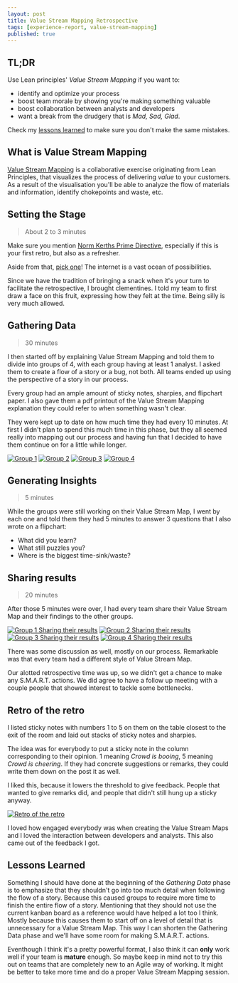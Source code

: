 ```yaml
---
layout: post
title: Value Stream Mapping Retrospective
tags: [experience-report, value-stream-mapping]
published: true
---
```

## TL;DR
Use Lean principles' _Value Stream Mapping_ if you want to:

* identify and optimize your process
* boost team morale by showing you're making something valuable
* boost collaboration between analysts and developers
* want a break from the drudgery that is _Mad, Sad, Glad_.

Check my [lessons learned](/2016/04/15/first-time-running-value-stream-mapping-retrospective/#lessons-learned) to make sure you don't make the same mistakes.

## What is Value Stream Mapping
[Value Stream Mapping](http://wall-skills.com/2014/value-stream-mapping/) is a collaborative exercise originating from Lean Principles, that visualizes the process of delivering _value_ to your customers. As a result of the visualisation you'll be able to analyze the flow of materials and information, identify chokepoints and waste, etc.

## Setting the Stage
> About 2 to 3 minutes

Make sure you mention [Norm Kerths Prime Directive](http://martinfowler.com/bliki/PrimingPrimeDirective.html), especially if this is your first retro, but also as a refresher.

Aside from that, [pick one](http://www.plans-for-retrospectives.com/?id=1-2-3-18-22-31-32-36-42-43-46-52-59-70-76-81-82-84-85-90)! The internet is a vast ocean of possibilities.

Since we have the tradition of bringing a snack when it's your turn to facilitate the retrospective, I brought clementines. I told my team to first draw a face on this fruit, expressing how they felt at the time. Being silly is very much allowed.

## Gathering Data
> 30 minutes

I then started off by explaining Value Stream Mapping and told them to divide into groups of 4, with each group having at least 1 analyst. I asked them to create a flow of a story or a bug, not both. All teams ended up using the perspective of a story in our process.

Every group had an ample amount of sticky notes, sharpies, and flipchart paper. I also gave them a pdf printout of the Value Stream Mapping explanation they could refer to when something wasn't clear.

They were kept up to date on how much time they had every 10 minutes. At first I didn't plan to spend this much time in this phase, but they all seemed really into mapping out our process and having fun that I decided to have them continue on for a little while longer.

[![Group 1]({{site.url}}/public/assets/2016-04-15-first-time-running-value-stream-mapping-retrospective/Team1.jpg)]({{site.url}}/public/assets/2016-04-15-first-time-running-value-stream-mapping-retrospective/Team1.jpg)
[![Group 2]({{site.url}}/public/assets/2016-04-15-first-time-running-value-stream-mapping-retrospective/Team2.jpg)]({{site.url}}/public/assets/2016-04-15-first-time-running-value-stream-mapping-retrospective/Team2.jpg)
[![Group 3]({{site.url}}/public/assets/2016-04-15-first-time-running-value-stream-mapping-retrospective/Team3.jpg)]({{site.url}}/public/assets/2016-04-15-first-time-running-value-stream-mapping-retrospective/Team3.jpg)
[![Group 4]({{site.url}}/public/assets/2016-04-15-first-time-running-value-stream-mapping-retrospective/Team4.jpg)]({{site.url}}/public/assets/2016-04-15-first-time-running-value-stream-mapping-retrospective/Team4.jpg)

## Generating Insights
> 5 minutes

While the groups were still working on their Value Stream Map, I went by each one and told them they had 5 minutes to answer 3 questions that I also wrote on a flipchart:

* What did you learn?
* What still puzzles you?
* Where is the biggest time-sink/waste?

## Sharing results
> 20 minutes

After those 5 minutes were over, I had every team share their Value Stream Map and their findings to the other groups.

[![Group 1 Sharing their results]({{site.url}}/public/assets/2016-04-15-first-time-running-value-stream-mapping-retrospective/Team1_Sharing.jpg)]({{site.url}}/public/assets/2016-04-15-first-time-running-value-stream-mapping-retrospective/Team1_Sharing.jpg)
[![Group 2 Sharing their results]({{site.url}}/public/assets/2016-04-15-first-time-running-value-stream-mapping-retrospective/Team2_Sharing.jpg)]({{site.url}}/public/assets/2016-04-15-first-time-running-value-stream-mapping-retrospective/Team2_Sharing.jpg)
[![Group 3 Sharing their results]({{site.url}}/public/assets/2016-04-15-first-time-running-value-stream-mapping-retrospective/Team3_Sharing.jpg)]({{site.url}}/public/assets/2016-04-15-first-time-running-value-stream-mapping-retrospective/Team3_Sharing.jpg)
[![Group 4 Sharing their results]({{site.url}}/public/assets/2016-04-15-first-time-running-value-stream-mapping-retrospective/Team4_Sharing.jpg)]({{site.url}}/public/assets/2016-04-15-first-time-running-value-stream-mapping-retrospective/Team4_Sharing.jpg)

There was some discussion as well, mostly on our process. Remarkable was that every team had a different style of Value Stream Map.

Our alotted retrospective time was up, so we didn't get a chance to make any S.M.A.R.T. actions. We did agree to have a follow up meeting with a couple people that showed interest to tackle some bottlenecks.

## Retro of the retro
I listed sticky notes with numbers 1 to 5 on them on the table closest to the exit of the room and laid out stacks of sticky notes and sharpies.

The idea was for everybody to put a sticky note in the column corresponding to their opinion. 1 meaning _Crowd is booing_, 5 meaning _Crowd is cheering_. If they had concrete suggestions or remarks, they could write them down on the post it as well.

I liked this, because it lowers the threshold to give feedback. People that wanted to give remarks did, and people that didn't still hung up a sticky anyway.

[![Retro of the retro]({{site.url}}/public/assets/2016-04-15-first-time-running-value-stream-mapping-retrospective/Retro.jpg)]({{site.url}}/public/assets/2016-04-15-first-time-running-value-stream-mapping-retrospective/Retro.jpg)

I loved how engaged everybody was when creating the Value Stream Maps and I loved the interaction between developers and analysts. This also came out of the feedback I got.

## Lessons Learned<a name="lessons-learned">&nbsp;</a>

Something I should have done at the beginning of the _Gathering Data_ phase is to emphasize that they shouldn't go into too much detail when following the flow of a story. Because this caused groups to require more time to finish the entire flow of a story. Mentioning that they should not use the current kanban board as a reference would have helped a lot too I think. Mostly because this causes them to start off on a level of detail that is unnecessary for a Value Stream Map.
This way I can shorten the Gathering Data phase and we'll have some room for making S.M.A.R.T. actions.

Eventhough I think it's a pretty powerful format, I also think it can **only** work well if your team is **mature** enough. So maybe keep in mind not to try this out on teams that are completely new to an Agile way of working. It might be better to take more time and do a proper Value Stream Mapping session.